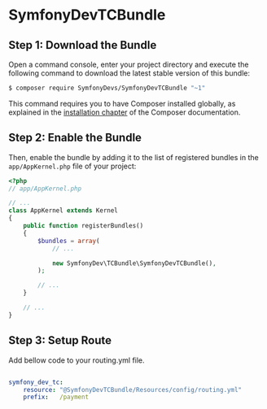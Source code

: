 # SymfonyDevTCBundle

Step 1: Download the Bundle
---------------------------

Open a command console, enter your project directory and execute the
following command to download the latest stable version of this bundle:

```bash
$ composer require SymfonyDevs/SymfonyDevTCBundle "~1"
```

This command requires you to have Composer installed globally, as explained
in the [installation chapter](https://getcomposer.org/doc/00-intro.md)
of the Composer documentation.

Step 2: Enable the Bundle
-------------------------

Then, enable the bundle by adding it to the list of registered bundles
in the `app/AppKernel.php` file of your project:

```php
<?php
// app/AppKernel.php

// ...
class AppKernel extends Kernel
{
    public function registerBundles()
    {
        $bundles = array(
            // ...

            new SymfonyDev\TCBundle\SymfonyDevTCBundle(),
        );

        // ...
    }

    // ...
}
```

Step 3: Setup Route
-------------------

Add bellow code to your routing.yml file.

```yml

symfony_dev_tc:
    resource: "@SymfonyDevTCBundle/Resources/config/routing.yml"
    prefix:   /payment
    
```